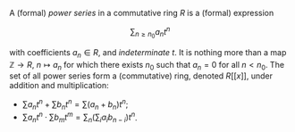 A (formal) *power series* in a commutative ring $R$ is a (formal) expression

$$
\sum_{n \geq n_0} a_n t^n
$$

with coefficients $a_n \in R$, and *indeterminate* $t$. It is nothing more than a map $\mathbb{Z} \to R$, $n \mapsto a_n$ for which there exists $n_0$ such that $a_n = 0$ for all $n < n_0$. The set of all power series form a (commutative) ring, denoted $R[[x]]$, under addition and multiplication:

- $\sum a_n t^n + \sum b_n t^n = \sum (a_n + b_n) t^n$;
- $\sum a_n t^n \cdot \sum b_m t^m = \sum_n (\sum_i a_i b_{n-i}) t^n$.
